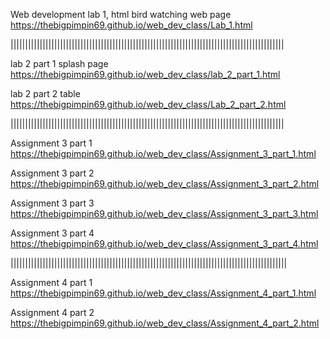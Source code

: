 Web development lab 1, html bird watching web page   https://thebigpimpin69.github.io/web_dev_class/Lab_1.html

||||||||||||||||||||||||||||||||||||||||||||||||||||||||||||||||||||||||||||||||||||||||||||||

lab 2 part 1 splash page  https://thebigpimpin69.github.io/web_dev_class/lab_2_part_1.html

lab 2 part 2 table https://thebigpimpin69.github.io/web_dev_class/Lab_2_part_2.html

||||||||||||||||||||||||||||||||||||||||||||||||||||||||||||||||||||||||||||||||||||||||||||||

Assignment 3 part 1 https://thebigpimpin69.github.io/web_dev_class/Assignment_3_part_1.html

Assignment 3 part 2 https://thebigpimpin69.github.io/web_dev_class/Assignment_3_part_2.html

Assignment 3 part 3 https://thebigpimpin69.github.io/web_dev_class/Assignment_3_part_3.html

Assignment 3 part 4 https://thebigpimpin69.github.io/web_dev_class/Assignment_3_part_4.html

|||||||||||||||||||||||||||||||||||||||||||||||||||||||||||||||||||||||||||||||||||||||||||||||

Assignment 4 part 1 https://thebigpimpin69.github.io/web_dev_class/Assignment_4_part_1.html

Assignment 4 part 2 https://thebigpimpin69.github.io/web_dev_class/Assignment_4_part_2.html
